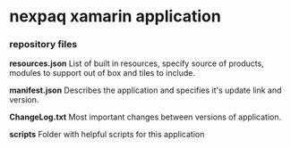 # nexpaq xamarin application
### repository files

**resources.json**
List of built in resources, specify source of products, 
modules to support out of box and tiles to include.

**manifest.json**
Describes the application and specifies it's update link and version.

**ChangeLog.txt**
Most important changes between versions of application.

**scripts**
Folder with helpful scripts for this application